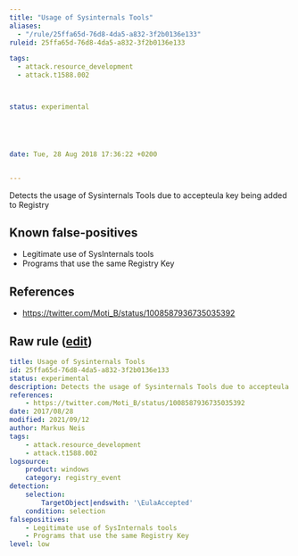 ```yaml
---
title: "Usage of Sysinternals Tools"
aliases:
  - "/rule/25ffa65d-76d8-4da5-a832-3f2b0136e133"
ruleid: 25ffa65d-76d8-4da5-a832-3f2b0136e133

tags:
  - attack.resource_development
  - attack.t1588.002



status: experimental





date: Tue, 28 Aug 2018 17:36:22 +0200


---
```


Detects the usage of Sysinternals Tools due to accepteula key being added to Registry

<!--more-->


## Known false-positives

* Legitimate use of SysInternals tools
* Programs that use the same Registry Key



## References

* https://twitter.com/Moti_B/status/1008587936735035392


## Raw rule ([edit](https://github.com/SigmaHQ/sigma/edit/master/rules/windows/registry_event/registry_event_sysinternals_eula_accepted.yml))
```yaml
title: Usage of Sysinternals Tools
id: 25ffa65d-76d8-4da5-a832-3f2b0136e133
status: experimental
description: Detects the usage of Sysinternals Tools due to accepteula key being added to Registry
references:
    - https://twitter.com/Moti_B/status/1008587936735035392
date: 2017/08/28
modified: 2021/09/12
author: Markus Neis
tags:
    - attack.resource_development 
    - attack.t1588.002 
logsource:
    product: windows
    category: registry_event
detection:
    selection:
        TargetObject|endswith: '\EulaAccepted'
    condition: selection
falsepositives:
    - Legitimate use of SysInternals tools
    - Programs that use the same Registry Key
level: low
```
